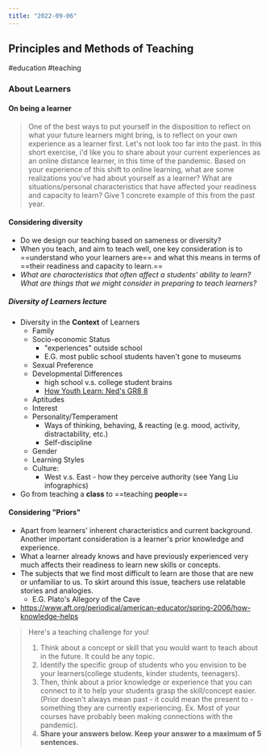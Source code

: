 ```yaml
---
title: "2022-09-06"
---
```

## Principles and Methods of Teaching
#education #teaching 
### About Learners
#### On being a learner
> One of the best ways to put yourself in the disposition to reflect on what your future learners might bring, is to reflect on your own experience as a learner first. Let's not look too far into the past. In this short exercise, i'd like you to share about your current experiences as an online distance learner, in this time of the pandemic.
> Based on your experience of this shift to online learning, what are some realizations you've had about yourself as a learner? What are situations/personal characteristics that have affected your readiness and capacity to learn? Give 1 concrete example of this from the past year.

#### Considering diversity
- Do we design our teaching based on sameness or diversity?
- When you teach, and aim to teach well, one key consideration is to ==understand who your learners are== and what this means in terms of ==their readiness and capacity to learn.==
- _What are characteristics that often affect a students' ability to learn? What are things that we might consider in preparing to teach learners?_

##### Diversity of Learners lecture
- Diversity in the **Context** of Learners
	- Family
	- Socio-economic Status
		- "experiences" outside school
		- E.G. most public school students haven't gone to museums
	- Sexual Preference
	- Developmental Differences
		- high school v.s. college student brains
		- [How Youth Learn: Ned's GR8 8](https://www.youtube.com/watch?v=p_BskcXTqpM)
	- Aptitudes
	- Interest
	- Personality/Temperament
		- Ways of thinking, behaving, & reacting (e.g. mood, activity, distractability, etc.)
		- Self-discipline
	- Gender
	- Learning Styles
	- Culture: 
		- West v.s. East - how they perceive authority (see Yang Liu infographics)
- Go from teaching a **class** to ==teaching **people**==

#### Considering "Priors"
- Apart from learners' inherent characteristics and current background. Another important consideration is a learner's prior knowledge and experience. 
- What a learner already knows and have previously experienced very much affects their readiness to learn new skills or concepts.
- The subjects that we find most difficult to learn are those that are new or unfamiliar to us. To skirt around this issue, teachers use relatable stories and analogies.
	- E.G. Plato's Allegory of the Cave
- https://www.aft.org/periodical/american-educator/spring-2006/how-knowledge-helps

> Here's a teaching challenge for you!
> 
> 1. Think about a concept or skill that you would want to teach about in the future. It could be any topic.
> 2. Identify the specific group of students who you envision to be your learners(college students, kinder students, teenagers).
> 3. Then, think about a prior knowledge or experience that you can connect to it to help your students grasp the skill/concept easier. (Prior doesn't always mean past - it could mean the present to - something they are currently experiencing. Ex. Most of your courses have probably been making connections with the pandemic). 
> 4. **Share your answers below. Keep your answer to a maximum of 5 sentences.**
